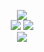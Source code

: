 <p align="center">
  <img src="https://github-profile-summary-cards.vercel.app/api/cards/profile-details?username=vietddude&theme=tokyonight" />
  <br/>
  <img src="https://github-profile-summary-cards.vercel.app/api/cards/stats?username=vietddude&theme=tokyonight" />
  <img src="https://github-profile-summary-cards.vercel.app/api/cards/most-commit-language?username=vietddude&theme=tokyonight" />
  <br/>
  <img src="https://github-readme-activity-graph.vercel.app/graph?username=vietddude&theme=tokyo-night&hide_border=true" />

</p>
